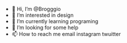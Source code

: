 - 👋 Hi, I’m @Brogggio
- 👀 I’m interested in design
- 🌱 I’m currently learning programing
- 💞️ I’m looking for some help
- 📫 How to reach me email instagram twuitter 

<!---
Brogggio/Brogggio is a ✨ special ✨ repository because its `README.md` (this file) appears on your GitHub profile.
You can click the Preview link to take a look at your changes.
--->
